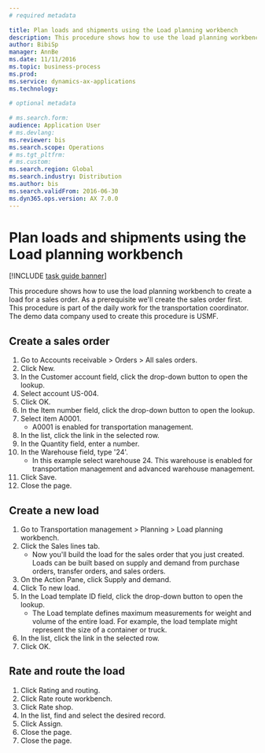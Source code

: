 ```yaml
--- 
# required metadata 
 
title: Plan loads and shipments using the Load planning workbench
description: This procedure shows how to use the load planning workbench to create a load for a sales order. 
author: BibiSp
manager: AnnBe 
ms.date: 11/11/2016
ms.topic: business-process 
ms.prod:  
ms.service: dynamics-ax-applications 
ms.technology:  
 
# optional metadata 
 
# ms.search.form:   
audience: Application User 
# ms.devlang:  
ms.reviewer: bis
ms.search.scope: Operations 
# ms.tgt_pltfrm:  
# ms.custom:  
ms.search.region: Global
ms.search.industry: Distribution
ms.author: bis
ms.search.validFrom: 2016-06-30 
ms.dyn365.ops.version: AX 7.0.0 
---
```

# Plan loads and shipments using the Load planning workbench

[!INCLUDE [task guide banner](../../includes/task-guide-banner.md)]

This procedure shows how to use the load planning workbench to create a load for a sales order. As a prerequisite we'll create the sales order first. This procedure is part of the daily work for the transportation coordinator. The demo data company used to create this procedure is USMF.


## Create a sales order
1. Go to Accounts receivable > Orders > All sales orders.
2. Click New.
3. In the Customer account field, click the drop-down button to open the lookup.
4. Select account US-004.
5. Click OK.
6. In the Item number field, click the drop-down button to open the lookup.
7. Select item A0001.
    * A0001 is enabled for transportation management.  
8. In the list, click the link in the selected row.
9. In the Quantity field, enter a number.
10. In the Warehouse field, type '24'.
    * In this example select warehouse 24. This warehouse is enabled for transportation management and advanced warehouse management.  
11. Click Save.
12. Close the page.

## Create a new load
1. Go to Transportation management > Planning > Load planning workbench.
2. Click the Sales lines tab.
    * Now you'll build the load for the sales order that you just created. Loads can be built based on supply and demand from purchase orders, transfer orders, and sales orders.  
3. On the Action Pane, click Supply and demand.
4. Click To new load.
5. In the Load template ID field, click the drop-down button to open the lookup.
    * The Load template defines maximum measurements for weight and volume of the entire load. For example, the load template might represent the size of a container or truck.  
6. In the list, click the link in the selected row.
7. Click OK.

## Rate and route the load
1. Click Rating and routing.
2. Click Rate route workbench.
3. Click Rate shop.
4. In the list, find and select the desired record.
5. Click Assign.
6. Close the page.
7. Close the page.

